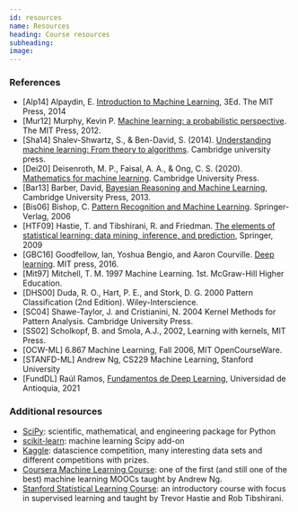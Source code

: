 ```yaml
---
id: resources
name: Resources
heading: Course resources
subheading: 
image: 
---
```


### References


* [Alp14] Alpaydin, E. [Introduction to Machine Learning](https://faculty.ozyegin.edu.tr/ethemalpaydin/books/), 3Ed. The MIT Press, 2014
* [Mur12] Murphy, Kevin P. [Machine learning: a probabilistic perspective](http://www.cs.ubc.ca/~murphyk/MLbook/). The MIT Press, 2012. 
* [Sha14] Shalev-Shwartz, S., & Ben-David, S. (2014). [Understanding machine learning: From theory to algorithms](https://www.cs.huji.ac.il/~shais/UnderstandingMachineLearning/understanding-machine-learning-theory-algorithms.pdf). Cambridge university press.
* [Dei20] Deisenroth, M. P., Faisal, A. A., & Ong, C. S. (2020). [Mathematics for machine learning](https://mml-book.github.io/). Cambridge University Press.
* [Bar13] Barber, David, [Bayesian Reasoning and Machine Learning](http://web4.cs.ucl.ac.uk/staff/D.Barber/pmwiki/pmwiki.php?n=Brml.HomePage), Cambridge University Press, 2013.
* [Bis06] Bishop, C.  [Pattern Recognition and Machine Learning](http://research.microsoft.com/en-us/um/people/cmbishop/prml/). Springer-Verlag, 2006
* [HTF09] Hastie, T. and Tibshirani, R. and Friedman.  [The elements of statistical learning: data mining, inference, and prediction](http://statweb.stanford.edu/~tibs/ElemStatLearn/), Springer, 2009
* [GBC16] Goodfellow, Ian, Yoshua Bengio, and Aaron Courville. [Deep learning](https://www.deeplearningbook.org/). MIT press, 2016.
* [Mit97] Mitchell, T. M. 1997 Machine Learning. 1st. McGraw-Hill Higher Education.
* [DHS00] Duda, R. O., Hart, P. E., and Stork, D. G. 2000 Pattern Classification (2nd Edition). Wiley-Interscience.
* [SC04] Shawe-Taylor, J. and Cristianini, N. 2004 Kernel Methods for Pattern Analysis. Cambridge University Press.
* [SS02] Scholkopf, B. and Smola, A.J., 2002, Learning with kernels, MIT Press.
* [OCW-ML] 6.867 Machine Learning, Fall 2006,  MIT OpenCourseWare.
* [STANFD-ML] Andrew Ng, CS229 Machine Learning, Stanford University
* [FundDL] Raúl Ramos, [Fundamentos de Deep Learning](https://fagonzalezo.github.io/2021.deeplearning/), Universidad de Antioquia, 2021



### Additional resources

* [SciPy](http://www.scipy.org/): scientific, mathematical, and engineering package for Python
* [scikit-learn](http://scikit-learn.org/): machine learning Scipy add-on
* [Kaggle](https://www.kaggle.com/): datascience competition, many interesting data sets and different competitions with prizes.
* [Coursera Machine Learning Course](https://www.coursera.org/learn/machine-learning): one of the first (and still one of the best) machine learning MOOCs taught by Andrew Ng.
* [Stanford Statistical Learning Course](https://lagunita.stanford.edu/courses/HumanitiesSciences/StatLearning/Winter2016/about): an introductory course with focus in supervised learning and taught by Trevor Hastie and Rob Tibshirani.
